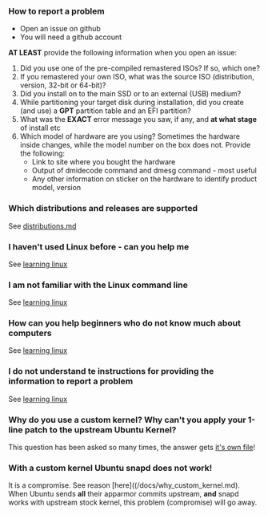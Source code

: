 ### How to report a problem
- Open an issue on github
- You will need a github account

**AT LEAST** provide the following information when you open an issue:
1. Did you use one of the pre-compiled remastered ISOs? If so, which one?
2. If you remastered your own ISO, what was the source ISO (distribution, version, 32-bit or 64-bit)?
3. Did you install on to the main SSD or to an external (USB) medium?
4. While partitioning your target disk during installation, did you create (and use) a **GPT** partition table and an EFI partition?
5. What was the **EXACT** error message you saw, if any, and **at what stage** of install etc
6. Which model of hardware are you using? Sometimes the hardware inside changes, while the model number on the box does not. Provide the following:
    - Link to site where you bought the hardware
    - Output of dmidecode command and dmesg command - most useful
    - Any other information on sticker on the hardware to identify product model, version

### Which distributions and releases are supported
See [distributions.md](/docs/distributions.md)

### I haven't used Linux before - can you help me
See [learning linux](/docs/learning_linux.md)

### I am not familiar with the Linux command line
See [learning linux](/docs/learning_linux.md)

### How can you help beginners who do not know much about computers
See [learning linux](/docs/learning_linux.md)

### I do not understand te instructions for providing the information to report a problem
See [learning linux](/docs/learning_linux.md)

### Why do you use a custom kernel? Why can't you apply your 1-line patch to the upstream Ubuntu Kernel?
This question has been asked so many times, the answer gets [it's own file](/docs/why_custom_kernel.md)!

### With a custom kernel Ubuntu snapd does not work!
It is a compromise. See reason [here]((/docs/why_custom_kernel.md). When Ubuntu sends **all** their apparmor commits upstream, **and** snapd works with upstream stock kernel, this problem (compromise) will go away.
